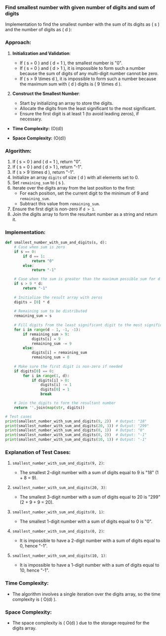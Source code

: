 ### Find smallest number with given number of digits and sum of digits

Implementation to find the smallest number with the sum of its digits as \( s \) and the number of digits as \( d \):

### Approach:

1. **Initialization and Validation**:
    - If \( s = 0 \) and \( d = 1 \), the smallest number is "0".
    - If \( s = 0 \) and \( d > 1 \), it is impossible to form such a number because the sum of digits of any multi-digit number cannot be zero.
    - If \( s > 9 \times d \), it is impossible to form such a number because the maximum sum with \( d \) digits is \( 9 \times d \).

2. **Construct the Smallest Number**:
    - Start by initializing an array to store the digits.
    - Allocate the digits from the least significant to the most significant.
    - Ensure the first digit is at least 1 (to avoid leading zeros), if necessary.

- **Time Complexity:** \(O(d)\)

- **Space Complexity:** \(O(d)\)

### Algorithm:

1. If \( s = 0 \) and \( d = 1 \), return "0".
2. If \( s = 0 \) and \( d > 1 \), return "-1".
3. If \( s > 9 \times d \), return "-1".
4. Initialize an array `digits` of size \( d \) with all elements set to 0.
5. Set `remaining_sum` to \( s \).
6. Iterate over the digits array from the last position to the first:
   - For each position, set the current digit to the minimum of 9 and `remaining_sum`.
   - Subtract this value from `remaining_sum`.
7. Ensure the first digit is non-zero if `d > 1`.
8. Join the digits array to form the resultant number as a string and return it.

### Implementation:

```python
def smallest_number_with_sum_and_digits(s, d):
    # Case when sum is zero
    if s == 0:
        if d == 1:
            return "0"
        else:
            return "-1"

    # Case when the sum is greater than the maximum possible sum for d digits
    if s > 9 * d:
        return "-1"
    
    # Initialize the result array with zeros
    digits = [0] * d
    
    # Remaining sum to be distributed
    remaining_sum = s
    
    # Fill digits from the least significant digit to the most significant
    for i in range(d - 1, -1, -1):
        if remaining_sum > 9:
            digits[i] = 9
            remaining_sum -= 9
        else:
            digits[i] = remaining_sum
            remaining_sum = 0
    
    # Make sure the first digit is non-zero if needed
    if digits[0] == 0:
        for i in range(1, d):
            if digits[i] > 0:
                digits[i] -= 1
                digits[0] = 1
                break

    # Join the digits to form the resultant number
    return ''.join(map(str, digits))

# Test cases
print(smallest_number_with_sum_and_digits(9, 2))  # Output: "18"
print(smallest_number_with_sum_and_digits(20, 3)) # Output: "299"
print(smallest_number_with_sum_and_digits(0, 1))  # Output: "0"
print(smallest_number_with_sum_and_digits(0, 2))  # Output: "-1"
print(smallest_number_with_sum_and_digits(10, 1)) # Output: "-1"
```

### Explanation of Test Cases:

1. `smallest_number_with_sum_and_digits(9, 2)`:
   - The smallest 2-digit number with a sum of digits equal to 9 is "18" (1 + 8 = 9).

2. `smallest_number_with_sum_and_digits(20, 3)`:
   - The smallest 3-digit number with a sum of digits equal to 20 is "299" (2 + 9 + 9 = 20).

3. `smallest_number_with_sum_and_digits(0, 1)`:
   - The smallest 1-digit number with a sum of digits equal to 0 is "0".

4. `smallest_number_with_sum_and_digits(0, 2)`:
   - It is impossible to have a 2-digit number with a sum of digits equal to 0, hence "-1".

5. `smallest_number_with_sum_and_digits(10, 1)`:
   - It is impossible to have a 1-digit number with a sum of digits equal to 10, hence "-1".

### Time Complexity:

- The algorithm involves a single iteration over the digits array, so the time complexity is \( O(d) \).

### Space Complexity:

- The space complexity is \( O(d) \) due to the storage required for the digits array.